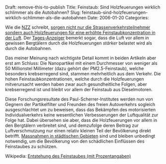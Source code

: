 Draft: remove-this-to-publish
Title: Feinstaub: Sind Holzfeuerungen wirklich schlimmer als die Autobahnen?
Slug: feinstaub-sind-holzfeuerungen-wirklich-schlimmer-als-die-autobahnen
Date: 2006-01-20
Categories:

Wie die [NZZ](http://www.nzz.ch/) schreibt, [sorgen nicht nur die Strassenverkehrsteilnehmer sondern auch Holzfeuerungen für eine erhöhte Feinstaubkonzentration in der Luft](http://www.nzz.ch/2006/01/20/il/newzzEIO9XN7B-12.html). Der [Tages-Anzeiger](http://www.tagesanzeiger.ch/) bemerkt sogar, dass die Luft vor allem in gewissen Bergtälern durch die Holzfeuerungen _stärker_ belastet wird als durch die Autobahnen.

Das meiner Meinung nach wichtigste Detail kommt in beiden Artikeln aber erst am Schluss: Die Nanopartikel mit einem Durchmesser von weniger als 50 Millionstel Millimeter (dazu gehört der PM2.5-Feinstaub), welche besonders krebserregend sind, stammen mehrheitlich aus dem Verkehr. Die hohen Feinstaubkonzentrationen, welche durch die Holzfeuerungen mitverursacht werden haben zwar auch gesundheitliche Folgen, aber krebserregend ist und bleibt vor allem der Feinstaub aus Dieselmotoren.

Diese Forschungsresultate des Paul-Scherrer-Institutes werden nun von Gegnern der Partikelfilter und Freunden des freien Autoverkehrs sogleich ausgeschlachtet um zu beweisen, dass das Bekämpfen des motorisierten Individualverkehrs keine wesentlichen Verbesserungen der Luftqualität zur Folge hat. Dabei übersehen sie aber, dass die Holzfeuerungen vor allem in den Bergtälern verbreitet sind, und demzufolge deren Beitrag zur Luftverschmutzung nur einen relativ kleinen Teil der Bevölkerung direkt betrifft. [Massnahmen in städtischen Gebieten](http://blog.irregular.ch/2006/01/16/feinstaub-die-politik-kommt-in-bewegung/) sind und bleiben unbedingt notwendig, um die Bevölkerung von den schädlichen Einflüssen des Feinstaubes zu schützen.

Wikipedia: [Entstehung des Feinstaubes (mit Prozentangaben)](http://de.wikipedia.org/wiki/Feinstaub#Entstehung)
